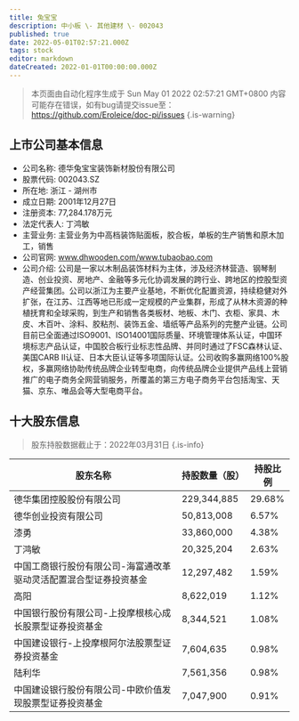 ```yaml
---
title: 兔宝宝
description: 中小板 \- 其他建材 \- 002043
published: true
date: 2022-05-01T02:57:21.000Z
tags: stock
editor: markdown
dateCreated: 2022-01-01T00:00:00.000Z
---
```


> 本页面由自动化程序生成于 Sun May 01 2022 02:57:21 GMT+0800
> 内容可能存在错误，如有bug请提交issue至：https://github.com/Eroleice/doc-pi/issues
{.is-warning}

## 上市公司基本信息
- 公司名称: 德华兔宝宝装饰新材股份有限公司
- 股票代码: 002043.SZ
- 所在地: 浙江 - 湖州市
- 成立日期: 2001年12月27日
- 注册资本: 77,284.178万元
- 法定代表人: 丁鸿敏
- 主营业务: 主营业务为中高档装饰贴面板，胶合板，单板的生产销售和原木加工，销售
- 公司官网: www.dhwooden.com/www.tubaobao.com
- 公司介绍: 公司是一家以木制品装饰材料为主体，涉及经济林营造、钢琴制造、创业投资、房地产、金融等多元化协调发展的跨行业、跨地区的控股型资产经营集团。公司以浙江为主要产业基地，不断优化配置资源，持续稳健对外扩张，在江苏、江西等地已形成一定规模的产业集群，形成了从林木资源的种植抚育和全球采购，到生产和销售各类板材、地板、木门、衣柜、家具、木皮、木百叶、涂料、胶粘剂、装饰五金、墙纸等产品系列的完整产业链。公司目前已全面通过ISO9001、ISO14001国际质量、环境管理体系认证，中国环境标志产品认证，中国胶合板行业标志性品牌、并同时通过了FSC森林认证、美国CARB II认证、日本大臣认证等多项国际认证。公司收购多赢网络100%股权，多赢网络协助传统品牌企业转型电商，向传统品牌企业提供产品线上营销推广的电子商务全网营销服务，所覆盖的第三方电子商务平台包括淘宝、天猫、京东、唯品会等大型电商平台。


## 十大股东信息
> 股东持股数据截止于：2022年03月31日
{.is-info}

| 股东名称 | 持股数量（股） | 持股比例 |
| --- | --- | --- |
| 德华集团控股股份有限公司 | 229,344,885 | 29.68% |
| 德华创业投资有限公司 | 50,813,008 | 6.57% |
| 漆勇 | 33,860,000 | 4.38% |
| 丁鸿敏 | 20,325,204 | 2.63% |
| 中国工商银行股份有限公司-海富通改革驱动灵活配置混合型证券投资基金 | 12,297,482 | 1.59% |
| 高阳 | 8,622,019 | 1.12% |
| 中国银行股份有限公司-上投摩根核心成长股票型证券投资基金 | 8,344,521 | 1.08% |
| 中国建设银行-上投摩根阿尔法股票型证券投资基金 | 7,604,635 | 0.98% |
| 陆利华 | 7,561,356 | 0.98% |
| 中国建设银行股份有限公司-中欧价值发现股票型证券投资基金 | 7,047,900 | 0.91% |




